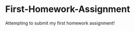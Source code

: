 First-Homework-Assignment
=========================

Attempting to submit my first homework assignment! 
